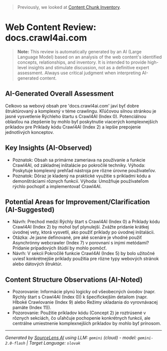 > Previously, we looked at [Content Chunk Inventory](13_content_inventory.md).

# Web Content Review: docs.crawl4ai.com
> **Note:** This review is automatically generated by an AI (Large Language Model) based on an analysis of the web content's identified concepts, relationships, and inventory. It is intended to provide high-level insights and stimulate discussion, not as a definitive expert assessment. Always use critical judgment when interpreting AI-generated content.
## AI-Generated Overall Assessment
Celkovo sa webový obsah pre 'docs.crawl4ai.com' javí byť dobre štruktúrovaný a komplexný v téme crawlingu.
Kľúčovou silnou stránkou je jasné vysvetlenie Rýchleho štartu s Crawl4AI (Index 0). Potenciálnou oblasťou na zlepšenie by mohlo byť poskytnutie viacerých komplexnejších príkladov pre Príklady kódu Crawl4AI (Index 2) a lepšie prepojenie jednotlivých konceptov.
## Key Insights (AI-Observed)
- Poznatok: Obsah sa primárne zameriava na používanie a funkcie Crawl4AI, od základnej inštalácie po pokročilé techniky. Výhoda: Poskytuje komplexný prehľad nástroja pre rôzne úrovne používateľov.
- Poznatok: Dôraz je kladený na praktické využitie s príkladmi kódu a demonštráciami rôznych funkcií. Výhoda: Umožňuje používateľom rýchlo pochopiť a implementovať Crawl4AI.
## Potential Areas for Improvement/Clarification (AI-Suggested)
- Návrh: Prechod medzi Rýchly štart s Crawl4AI (Index 0) a Príklady kódu Crawl4AI (Index 2) by mohol byť plynulejší. Zvážte pridanie krátkej úvodnej vety, ktorá vysvetlí, ako použiť príklady po úvodnej inštalácii.
- Otázka: Je jasne definované, pre aké scenáre je vhodné použiť Asynchrónny webcrawler (Index 7) v porovnaní s inými metódami? Pridanie prípadových štúdií by mohlo pomôcť.
- Návrh: V sekcii Pokročilé funkcie Crawl4AI (Index 5) by bolo užitočné uviesť konkrétnejšie príklady použitia pre rôzne typy webových stránok alebo dátových štruktúr.
## Content Structure Observations (AI-Noted)
- Pozorovanie: Informácie plynú logicky od všeobecných úvodov (napr. Rýchly štart s Crawl4AI (Index 0)) k špecifickejším detailom (napr. Hlboké Crawlovanie (Index 9) alebo Režimy ukladania do vyrovnávacej pamäte (Index 11)).
- Pozorovanie: Použitie príkladov kódu (Concept 2) je roztrúsené v rôznych sekciách, čo uľahčuje pochopenie konkrétnych funkcií, ale centrálne umiestnenie komplexnejších príkladov by mohlo byť prínosom.


---

*Generated by [SourceLens AI](https://github.com/openXFlow/sourceLensAI) using LLM: `gemini` (cloud) - model: `gemini-2.0-flash` | Target Language: `slovak`*
